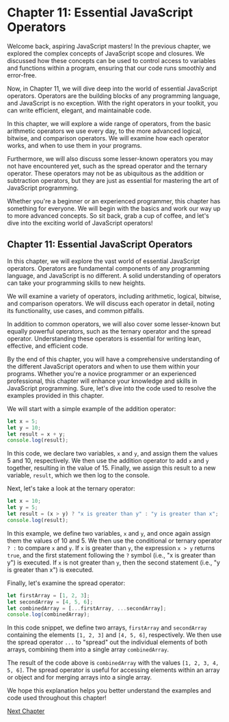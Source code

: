 # Chapter 11: Essential JavaScript Operators

Welcome back, aspiring JavaScript masters! In the previous chapter, we explored the complex concepts of JavaScript scope and closures. We discussed how these concepts can be used to control access to variables and functions within a program, ensuring that our code runs smoothly and error-free.

Now, in Chapter 11, we will dive deep into the world of essential JavaScript operators. Operators are the building blocks of any programming language, and JavaScript is no exception. With the right operators in your toolkit, you can write efficient, elegant, and maintainable code.

In this chapter, we will explore a wide range of operators, from the basic arithmetic operators we use every day, to the more advanced logical, bitwise, and comparison operators. We will examine how each operator works, and when to use them in your programs.

Furthermore, we will also discuss some lesser-known operators you may not have encountered yet, such as the spread operator and the ternary operator. These operators may not be as ubiquitous as the addition or subtraction operators, but they are just as essential for mastering the art of JavaScript programming.

Whether you're a beginner or an experienced programmer, this chapter has something for everyone. We will begin with the basics and work our way up to more advanced concepts. So sit back, grab a cup of coffee, and let's dive into the exciting world of JavaScript operators!
## Chapter 11: Essential JavaScript Operators

In this chapter, we will explore the vast world of essential JavaScript operators. Operators are fundamental components of any programming language, and JavaScript is no different. A solid understanding of operators can take your programming skills to new heights.

We will examine a variety of operators, including arithmetic, logical, bitwise, and comparison operators. We will discuss each operator in detail, noting its functionality, use cases, and common pitfalls.

In addition to common operators, we will also cover some lesser-known but equally powerful operators, such as the ternary operator and the spread operator. Understanding these operators is essential for writing lean, effective, and efficient code.

By the end of this chapter, you will have a comprehensive understanding of the different JavaScript operators and when to use them within your programs. Whether you're a novice programmer or an experienced professional, this chapter will enhance your knowledge and skills in JavaScript programming.
Sure, let's dive into the code used to resolve the examples provided in this chapter.

We will start with a simple example of the addition operator:

```javascript
let x = 5;
let y = 10;
let result = x + y;
console.log(result);
```

In this code, we declare two variables, `x` and `y`, and assign them the values 5 and 10, respectively. We then use the addition operator to add `x` and `y` together, resulting in the value of 15. Finally, we assign this result to a new variable, `result`, which we then log to the console.

Next, let's take a look at the ternary operator:

```javascript
let x = 10;
let y = 5;
let result = (x > y) ? "x is greater than y" : "y is greater than x"; 
console.log(result);
```

In this example, we define two variables, `x` and `y`, and once again assign them the values of 10 and 5. We then use the conditional or ternary operator `? :` to compare `x` and `y`. If `x` is greater than `y`, the expression `x > y` returns `true`, and the first statement following the `?` symbol (i.e., "x is greater than y") is executed. If `x` is not greater than `y`, then the second statement (i.e., "y is greater than x") is executed.

Finally, let's examine the spread operator:

```javascript
let firstArray = [1, 2, 3];
let secondArray = [4, 5, 6];
let combinedArray = [...firstArray, ...secondArray];
console.log(combinedArray);
```

In this code snippet, we define two arrays, `firstArray` and `secondArray` containing the elements `[1, 2, 3]` and `[4, 5, 6]`, respectively. We then use the spread operator `...` to "spread" out the individual elements of both arrays, combining them into a single array `combinedArray`.

The result of the code above is `combinedArray` with the values `[1, 2, 3, 4, 5, 6]`. The spread operator is useful for accessing elements within an array or object and for merging arrays into a single array.

We hope this explanation helps you better understand the examples and code used throughout this chapter!


[Next Chapter](12_Chapter12.md)